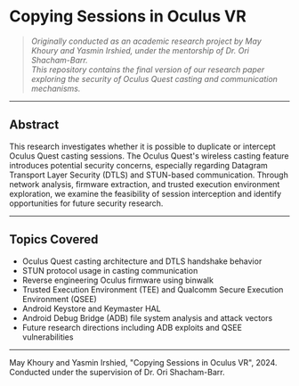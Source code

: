 # Copying Sessions in Oculus VR

> _Originally conducted as an academic research project by May Khoury and Yasmin Irshied, under the mentorship of Dr. Ori Shacham-Barr._  
> _This repository contains the final version of our research paper exploring the security of Oculus Quest casting and communication mechanisms._

---

##  Abstract

This research investigates whether it is possible to duplicate or intercept Oculus Quest casting sessions. The Oculus Quest's wireless casting feature introduces potential security concerns, especially regarding Datagram Transport Layer Security (DTLS) and STUN-based communication. Through network analysis, firmware extraction, and trusted execution environment exploration, we examine the feasibility of session interception and identify opportunities for future security research.

---

## Topics Covered

- Oculus Quest casting architecture and DTLS handshake behavior
- STUN protocol usage in casting communication
- Reverse engineering Oculus firmware using binwalk
- Trusted Execution Environment (TEE) and Qualcomm Secure Execution Environment (QSEE)
- Android Keystore and Keymaster HAL
- Android Debug Bridge (ADB) file system analysis and attack vectors
- Future research directions including ADB exploits and QSEE vulnerabilities

---
May Khoury and Yasmin Irshied, "Copying Sessions in Oculus VR", 2024.
Conducted under the supervision of Dr. Ori Shacham-Barr.
